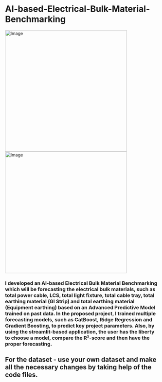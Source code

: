 # AI-based-Electrical-Bulk-Material-Benchmarking

<img width="400" height="400" alt="Image" src="https://github.com/user-attachments/assets/0526060d-c2e0-462d-b661-ae17a680771d" />

<img width="400" height="400" alt="Image" src="https://github.com/user-attachments/assets/b3feaec4-b44c-45ff-b143-eca131421c80" />

### I developed an AI-based Electrical Bulk Material Benchmarking which will be forecasting the electrical bulk materials, such as total power cable, LCS, total light fixture, total cable tray, total earthing material (GI Strip) and total earthing material (Equipment earthing) based on an Advanced Predictive Model trained on past data. In the proposed project, I trained multiple forecasting models, such as CatBoost, Ridge Regression and Gradient Boosting, to predict key project parameters. Also, by using the streamlit-based application, the user has the liberty to choose a model, compare the R²-score and then have the proper forecasting.

## For the dataset - use your own dataset and make all the necessary changes by taking help of the code files.
